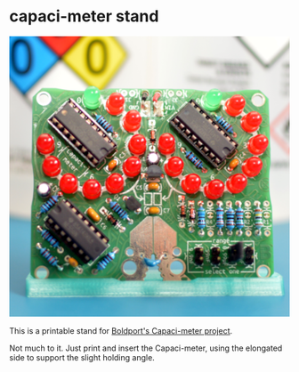 # capaci-meter stand

![a photo of boldport's capacimeter](capacimeter.png)

This is a printable stand for [Boldport's Capaci-meter project](https://boldport.com/shop/capaci-meter).

Not much to it. Just print and insert the Capaci-meter, using the elongated side to support the slight holding angle.
